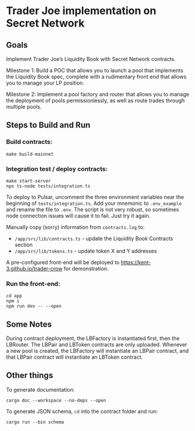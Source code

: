 # Trader Joe implementation on Secret Network

## Goals
Implement Trader Joe’s Liquidity Book with Secret Network contracts.

Milestone 1: Build a POC that allows you to launch a pool that implements the Liquidity Book spec, complete with a rudimentary front end that allows you to manage your LP position.

Milestone 2: Implement a pool factory and router that allows you to manage the deployment of pools permissionlessly, as well as route trades through multiple pools.

## Steps to Build and Run

### Build contracts:
```
make build-mainnet
```

### Integration test / deploy contracts:
```
make start-server
npx ts-node tests/integration.ts
```

To deploy to Pulsar, uncomment the three environment variables near the beginning of `tests/integration.ts`. Add your mnemonic to `.env_example` and rename the file to `.env`. The script is not very robust, so sometimes node connection issues will cause it to fail. Just try it again.

Manually copy (sorry) information from `contracts.log` to:
- `/app/src/lib/contracts.ts` - update the Liquidity Book Contracts section
- `/app/src/lib/tokens.ts` - update token X and Y addresses

A pre-configured front-end will be deployed to https://kent-3.github.io/trader-crow for demonstration.

### Run the front-end:
```
cd app
npm i
npm run dev -- --open
```

## Some Notes
During contract deployment, the LBFactory is instantiated first, then the LBRouter. The LBPair and LBToken contracts are only uploaded. Whenever a new pool is created, the LBFactory will instantiate an LBPair contract, and that LBPair contract will instantiate an LBToken contract.

## Other things
To generate documentation:
```
cargo doc --workspace --no-deps --open
```

To generate JSON schema, `cd` into the contract folder and run:
```
cargo run --bin schema
```
